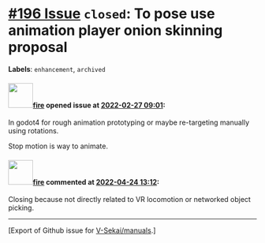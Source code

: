 # [\#196 Issue](https://github.com/V-Sekai/manuals/issues/196) `closed`: To pose use animation player onion skinning proposal
**Labels**: `enhancement`, `archived`


#### <img src="https://avatars.githubusercontent.com/u/32321?u=c2e06a3d2b49a467aa907e54aa259516440267cc&v=4" width="50">[fire](https://github.com/fire) opened issue at [2022-02-27 09:01](https://github.com/V-Sekai/manuals/issues/196):

In godot4 for rough animation prototyping or maybe re-targeting manually using rotations.

Stop motion is way to animate.


#### <img src="https://avatars.githubusercontent.com/u/32321?u=c2e06a3d2b49a467aa907e54aa259516440267cc&v=4" width="50">[fire](https://github.com/fire) commented at [2022-04-24 13:12](https://github.com/V-Sekai/manuals/issues/196#issuecomment-1107839447):

Closing because not directly related to VR locomotion or networked object picking.


-------------------------------------------------------------------------------



[Export of Github issue for [V-Sekai/manuals](https://github.com/V-Sekai/manuals).]
